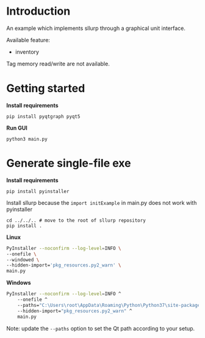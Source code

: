 # Introduction

An example which implements sllurp through a graphical unit interface.

Available feature:
- inventory

Tag memory read/write are not available.


# Getting started

**Install requirements**
```
pip install pyqtgraph pyqt5
```

**Run GUI**
```
python3 main.py
```

# Generate single-file exe

**Install requirements**
```
pip install pyinstaller
```

Install sllurp because the `import initExample` in main.py does not work with pyinstaller
```
cd ../../.. # move to the root of sllurp repository
pip install .
```

**Linux**  
``` bash
PyInstaller --noconfirm --log-level=INFO \
--onefile \
--windowed \
--hidden-import='pkg_resources.py2_warn' \
main.py

```

**Windows**  

``` bash
PyInstaller --noconfirm --log-level=INFO ^
    --onefile ^
    --paths="C:\Users\root\AppData\Roaming\Python\Python37\site-packages\PyQt5\Qt\bin" ^
    --hidden-import="pkg_resources.py2_warn" ^
    main.py
```
Note: update the `--paths` option to set the Qt path according to your setup.

